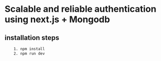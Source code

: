 # Scalable and reliable authentication using next.js + Mongodb

## installation steps

```bash
    1. npm install
    2. npm run dev
```
